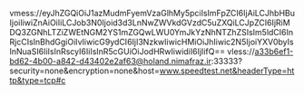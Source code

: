 vmess://eyJhZGQiOiJ1azMudmFyemVzaGlhMy5pciIsImFpZCI6IjAiLCJhbHBuIjoiIiwiZnAiOiIiLCJob3N0Ijoid3d3LnNwZWVkdGVzdC5uZXQiLCJpZCI6IjRiMDQ3ZGNhLTZiZWEtNGM2YS1mZGQwLWU0YmJkYzNhNTZhZSIsIm5ldCI6InRjcCIsInBhdGgiOiIvIiwicG9ydCI6IjI3NzkwIiwicHMiOiJhIiwic2N5IjoiYXV0byIsInNuaSI6IiIsInRscyI6IiIsInR5cGUiOiJodHRwIiwidiI6IjIifQ==
vless://a33b6ef1-bd62-4b00-a842-d43402e2af63@holand.nimafraz.ir:33333?security=none&encryption=none&host=www.speedtest.net&headerType=http&type=tcp#c
